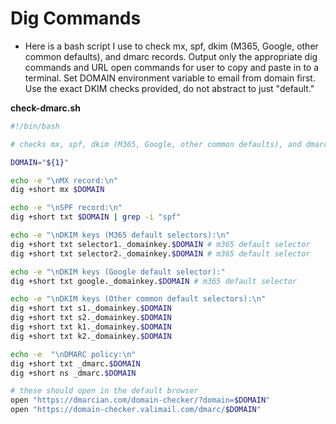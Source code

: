 # Dig Commands

- Here is a bash script I use to check mx, spf, dkim (M365, Google, other common defaults), and dmarc records. Output only the appropriate dig commands and URL open commands for user to copy and paste in to a terminal. Set DOMAIN environment variable to email from domain first. Use the exact DKIM checks provided, do not abstract to just "default."

**check-dmarc.sh**

```bash
#!/bin/bash

# checks mx, spf, dkim (M365, Google, other common defaults), and dmarc records

DOMAIN="${1}"

echo -e "\nMX record:\n"
dig +short mx $DOMAIN

echo -e "\nSPF record:\n"
dig +short txt $DOMAIN | grep -i "spf"

echo -e "\nDKIM keys (M365 default selectors):\n"
dig +short txt selector1._domainkey.$DOMAIN # m365 default selector
dig +short txt selector2._domainkey.$DOMAIN # m365 default selector

echo -e "\nDKIM keys (Google default selector):"
dig +short txt google._domainkey.$DOMAIN # m365 default selector

echo -e "\nDKIM keys (Other common default selectors):\n"
dig +short txt s1._domainkey.$DOMAIN
dig +short txt s2._domainkey.$DOMAIN
dig +short txt k1._domainkey.$DOMAIN
dig +short txt k2._domainkey.$DOMAIN

echo -e  "\nDMARC policy:\n"
dig +short txt _dmarc.$DOMAIN
dig +short ns _dmarc.$DOMAIN

# these should open in the default browser
open "https://dmarcian.com/domain-checker/?domain=$DOMAIN"
open "https://domain-checker.valimail.com/dmarc/$DOMAIN"
```
